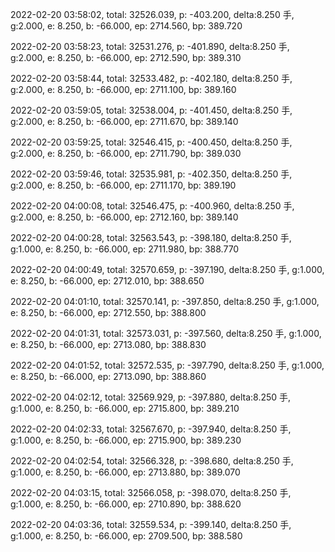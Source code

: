 2022-02-20 03:58:02, total: 32526.039, p: -403.200, delta:8.250 手, g:2.000, e: 8.250, b: -66.000, ep: 2714.560, bp: 389.720

2022-02-20 03:58:23, total: 32531.276, p: -401.890, delta:8.250 手, g:2.000, e: 8.250, b: -66.000, ep: 2712.590, bp: 389.310

2022-02-20 03:58:44, total: 32533.482, p: -402.180, delta:8.250 手, g:2.000, e: 8.250, b: -66.000, ep: 2711.100, bp: 389.160

2022-02-20 03:59:05, total: 32538.004, p: -401.450, delta:8.250 手, g:2.000, e: 8.250, b: -66.000, ep: 2711.670, bp: 389.140

2022-02-20 03:59:25, total: 32546.415, p: -400.450, delta:8.250 手, g:2.000, e: 8.250, b: -66.000, ep: 2711.790, bp: 389.030

2022-02-20 03:59:46, total: 32535.981, p: -402.350, delta:8.250 手, g:2.000, e: 8.250, b: -66.000, ep: 2711.170, bp: 389.190

2022-02-20 04:00:08, total: 32546.475, p: -400.960, delta:8.250 手, g:2.000, e: 8.250, b: -66.000, ep: 2712.160, bp: 389.140

2022-02-20 04:00:28, total: 32563.543, p: -398.180, delta:8.250 手, g:1.000, e: 8.250, b: -66.000, ep: 2711.980, bp: 388.770

2022-02-20 04:00:49, total: 32570.659, p: -397.190, delta:8.250 手, g:1.000, e: 8.250, b: -66.000, ep: 2712.010, bp: 388.650

2022-02-20 04:01:10, total: 32570.141, p: -397.850, delta:8.250 手, g:1.000, e: 8.250, b: -66.000, ep: 2712.550, bp: 388.800

2022-02-20 04:01:31, total: 32573.031, p: -397.560, delta:8.250 手, g:1.000, e: 8.250, b: -66.000, ep: 2713.080, bp: 388.830

2022-02-20 04:01:52, total: 32572.535, p: -397.790, delta:8.250 手, g:1.000, e: 8.250, b: -66.000, ep: 2713.090, bp: 388.860

2022-02-20 04:02:12, total: 32569.929, p: -397.880, delta:8.250 手, g:1.000, e: 8.250, b: -66.000, ep: 2715.800, bp: 389.210

2022-02-20 04:02:33, total: 32567.670, p: -397.940, delta:8.250 手, g:1.000, e: 8.250, b: -66.000, ep: 2715.900, bp: 389.230

2022-02-20 04:02:54, total: 32566.328, p: -398.680, delta:8.250 手, g:1.000, e: 8.250, b: -66.000, ep: 2713.880, bp: 389.070

2022-02-20 04:03:15, total: 32566.058, p: -398.070, delta:8.250 手, g:1.000, e: 8.250, b: -66.000, ep: 2710.890, bp: 388.620

2022-02-20 04:03:36, total: 32559.534, p: -399.140, delta:8.250 手, g:1.000, e: 8.250, b: -66.000, ep: 2709.500, bp: 388.580